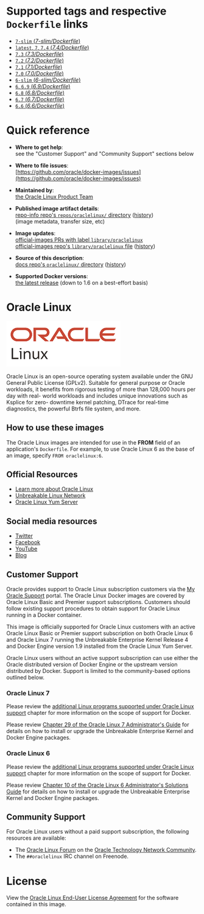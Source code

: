 <!--

********************************************************************************

WARNING:

    DO NOT EDIT "oraclelinux/README.md"

    IT IS AUTO-GENERATED

    (from the other files in "oraclelinux/" combined with a set of templates)

********************************************************************************

-->

# Supported tags and respective `Dockerfile` links

-	[`7-slim` (*7-slim/Dockerfile*)](https://github.com/oracle/ol-container-images/blob/a7e8a49c20bb2d717191ca1f6e022ddab0bcef43/7-slim/Dockerfile)
-	[`latest`, `7`, `7.4` (*7.4/Dockerfile*)](https://github.com/oracle/ol-container-images/blob/a7e8a49c20bb2d717191ca1f6e022ddab0bcef43/7.4/Dockerfile)
-	[`7.3` (*7.3/Dockerfile*)](https://github.com/oracle/ol-container-images/blob/a7e8a49c20bb2d717191ca1f6e022ddab0bcef43/7.3/Dockerfile)
-	[`7.2` (*7.2/Dockerfile*)](https://github.com/oracle/ol-container-images/blob/a7e8a49c20bb2d717191ca1f6e022ddab0bcef43/7.2/Dockerfile)
-	[`7.1` (*7.1/Dockerfile*)](https://github.com/oracle/ol-container-images/blob/a7e8a49c20bb2d717191ca1f6e022ddab0bcef43/7.1/Dockerfile)
-	[`7.0` (*7.0/Dockerfile*)](https://github.com/oracle/ol-container-images/blob/a7e8a49c20bb2d717191ca1f6e022ddab0bcef43/7.0/Dockerfile)
-	[`6-slim` (*6-slim/Dockerfile*)](https://github.com/oracle/ol-container-images/blob/a7e8a49c20bb2d717191ca1f6e022ddab0bcef43/6-slim/Dockerfile)
-	[`6`, `6.9` (*6.9/Dockerfile*)](https://github.com/oracle/ol-container-images/blob/a7e8a49c20bb2d717191ca1f6e022ddab0bcef43/6.9/Dockerfile)
-	[`6.8` (*6.8/Dockerfile*)](https://github.com/oracle/ol-container-images/blob/a7e8a49c20bb2d717191ca1f6e022ddab0bcef43/6.8/Dockerfile)
-	[`6.7` (*6.7/Dockerfile*)](https://github.com/oracle/ol-container-images/blob/a7e8a49c20bb2d717191ca1f6e022ddab0bcef43/6.7/Dockerfile)
-	[`6.6` (*6.6/Dockerfile*)](https://github.com/oracle/ol-container-images/blob/a7e8a49c20bb2d717191ca1f6e022ddab0bcef43/6.6/Dockerfile)

# Quick reference

-	**Where to get help**:  
	see the "Customer Support" and "Community Support" sections below

-	**Where to file issues**:  
	[https://github.com/oracle/docker-images/issues](https://github.com/oracle/docker-images/issues)

-	**Maintained by**:  
	[the Oracle Linux Product Team](https://github.com/oracle/docker-images)

-	**Published image artifact details**:  
	[repo-info repo's `repos/oraclelinux/` directory](https://github.com/docker-library/repo-info/blob/master/repos/oraclelinux) ([history](https://github.com/docker-library/repo-info/commits/master/repos/oraclelinux))  
	(image metadata, transfer size, etc)

-	**Image updates**:  
	[official-images PRs with label `library/oraclelinux`](https://github.com/docker-library/official-images/pulls?q=label%3Alibrary%2Foraclelinux)  
	[official-images repo's `library/oraclelinux` file](https://github.com/docker-library/official-images/blob/master/library/oraclelinux) ([history](https://github.com/docker-library/official-images/commits/master/library/oraclelinux))

-	**Source of this description**:  
	[docs repo's `oraclelinux/` directory](https://github.com/docker-library/docs/tree/master/oraclelinux) ([history](https://github.com/docker-library/docs/commits/master/oraclelinux))

-	**Supported Docker versions**:  
	[the latest release](https://github.com/docker/docker-ce/releases/latest) (down to 1.6 on a best-effort basis)

# Oracle Linux

![logo](https://raw.githubusercontent.com/docker-library/docs/ec0d698a7724e87f1e9ee0e4af266a334a574a03/oraclelinux/logo.png)

Oracle Linux is an open-source operating system available under the GNU General Public License (GPLv2). Suitable for general purpose or Oracle workloads, it benefits from rigorous testing of more than 128,000 hours per day with real- world workloads and includes unique innovations such as Ksplice for zero- downtime kernel patching, DTrace for real-time diagnostics, the powerful Btrfs file system, and more.

## How to use these images

The Oracle Linux images are intended for use in the **FROM** field of an application's `Dockerfile`. For example, to use Oracle Linux 6 as the base of an image, specify `FROM oraclelinux:6`.

## Official Resources

-	[Learn more about Oracle Linux](https://oracle.com/linux)
-	[Unbreakable Linux Network](https://linux.oracle.com)
-	[Oracle Linux Yum Server](http://yum.oracle.com)

## Social media resources

-	[Twitter](https://twitter.com/ORCL_Linux)
-	[Facebook](https://www.facebook.com/OracleLinux)
-	[YouTube](https://www.youtube.com/user/OracleLinuxChannel)
-	[Blog](http://blogs.oracle.com/linux)

## Customer Support

Oracle provides support to Oracle Linux subscription customers via the [My Oracle Support](https://support.oracle.com) portal. The Oracle Linux Docker images are covered by Oracle Linux Basic and Premier support subscriptions. Customers should follow existing support procedures to obtain support for Oracle Linux running in a Docker container.

This image is officially supported for Oracle Linux customers with an active Oracle Linux Basic or Premier support subscription on both Oracle Linux 6 and Oracle Linux 7 running the Unbreakable Enterprise Kernel Release 4 and Docker Engine version 1.9 installed from the Oracle Linux Yum Server.

Oracle Linux users without an active support subscription can use either the Oracle distributed version of Docker Engine or the upstream version distributed by Docker. Support is limited to the community-based options outlined below.

### Oracle Linux 7

Please review the [additional Linux programs supported under Oracle Linux support](https://docs.oracle.com/cd/E52668_01/E63013/html/ol7-lic-addl-packages.html) chapter for more information on the scope of support for Docker.

Please review [Chapter 29 of the Oracle Linux 7 Administrator&apos;s Guide](https://docs.oracle.com/cd/E52668_01/E54669/html/ol7-docker.html) for details on how to install or upgrade the Unbreakable Enterprise Kernel and Docker Engine packages.

### Oracle Linux 6

Please review the [additional Linux programs supported under Oracle Linux support](http://docs.oracle.com/cd/E37670_01/E63012/html/ol6-lic-addl-packages.html) chapter for more information on the scope of support for Docker.

Please review [Chapter 10 of the Oracle Linux 6 Administrator&apos;s Solutions Guide](http://docs.oracle.com/cd/E37670_01/E37355/html/ol_docker.html) for details on how to install or upgrade the Unbreakable Enterprise Kernel and Docker Engine packages.

## Community Support

For Oracle Linux users without a paid support subscription, the following resources are available:

-	The [Oracle Linux Forum](https://community.oracle.com/community/server_%26_storage_systems/linux/oracle_linux) on the [Oracle Technology Network Community](https://community.oracle.com/welcome).
-	The `##oraclelinux` IRC channel on Freenode.

# License

View the [Oracle Linux End-User License Agreement](https://oss.oracle.com/ol6/EULA) for the software contained in this image.
